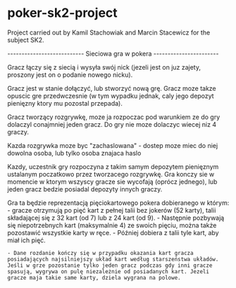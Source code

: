 # poker-sk2-project
Project carried out by Kamil Stachowiak and Marcin Stacewicz for the subject SK2.

--------------------------- Sieciowa gra w pokera -----------------------

Gracz łączy się z siecią i wysyła swój nick (jezeli jest on juz zajety, proszony jest on o podanie nowego nicku).

Gracz jest w stanie dołączyć, lub stworzyć nową grę. Gracz moze takze opuscic gre przedwczesnie (w tym wypadku jednak, caly jego depozyt pienięzny ktory mu pozostal przepada).

Gracz tworzący rozgrywkę, moze ja rozpoczac pod warunkiem ze do gry dolaczyl conajmniej jeden gracz. Do gry nie moze dolaczyc wiecej niz 4 graczy.

Kazda rozgrywka moze byc "zachaslowana" - dostep moze miec do niej dowolna osoba, lub tylko osoba znajaca haslo

Kazdy, uczestnik gry rozpoczyna z takim samym depozytem pienięznym ustalanym poczatkowo przez tworzacego rozgrywkę. Gra konczy sie w momencie w ktorym wszyscy gracze sie wycofają (oprócz jednego), lub jeden gracz bedzie posiadal depozyty innych graczy. 

Gra ta będzie reprezentacją pięciokartowego pokera dobieranego w którym: 
    - gracze otrzymują po pięć kart z pełnej talii bez jokerów (52 karty), talii składającej się z 32 kart (od 7) lub z 24 kart (od 9).
    - Następnie pozbywają się niepotrzebnych kart (maksymalnie 4) ze swoich pięciu, można także pozostawić wszystkie karty w ręce.
    - Później dobiera z talii tyle kart, aby miał ich pięć.

    - Dane rozdanie kończy się w przypadku okazania kart gracza posiadających najsilniejszy układ kart według starszeństwa układów. Jeśli w grze pozostanie tylko jeden gracz podczas gdy inni gracze spasują, wygrywa on pulę niezależnie od posiadanych kart. Jezeli gracze maja takie same karty, dziela wygrana na polowe.
